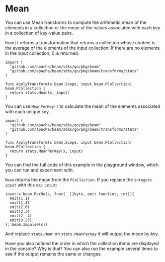 <!--
Licensed under the Apache License, Version 2.0 (the "License");
you may not use this file except in compliance with the License.
You may obtain a copy of the License at
http://www.apache.org/licenses/LICENSE-2.0
Unless required by applicable law or agreed to in writing, software
distributed under the License is distributed on an "AS IS" BASIS,
WITHOUT WARRANTIES OR CONDITIONS OF ANY KIND, either express or implied.
See the License for the specific language governing permissions and
limitations under the License.
-->

# Mean

You can use Mean transforms to compute the arithmetic mean of the elements in a collection or the mean of the values associated with each key in a collection of key-value pairs.

```Mean()``` returns a transformation that returns a collection whose content is the average of the elements of the input collection. If there are no elements in the input collection, 0 is returned.

```
import (
  "github.com/apache/beam/sdks/go/pkg/beam"
  "github.com/apache/beam/sdks/go/pkg/beam/transforms/stats"
)

func ApplyTransform(s beam.Scope, input beam.PCollection) beam.PCollection {
  return stats.Mean(s, input)
}
```

You can use ```MeanPerKey()``` to calculate the mean of the elements associated with each unique key.

```
import (
  "github.com/apache/beam/sdks/go/pkg/beam"
  "github.com/apache/beam/sdks/go/pkg/beam/transforms/stats"
)

func ApplyTransform(s beam.Scope, input beam.PCollection) beam.PCollection {
  return stats.MeanPerKey(s, input)
}
```

You can find the full code of this example in the playground window, which you can run and experiment with.

`Mean` returns the mean from the `PCollection`. If you replace the `integers input` with this `map input`:

```
input:= beam.ParDo(s, func(_ []byte, emit func(int, int)){
  emit(1,1)
  emit(1,4)
  emit(2,6)
  emit(2,3)
  emit(2,-4)
  emit(3,23)
}, beam.Impulse(s))
```

And replace `stats.Mean` on `stats.MeanPerKey` it will output the mean by key.

Have you also noticed the order in which the collection items are displayed in the console? Why is that? You can also run the example several times to see if the output remains the same or changes.